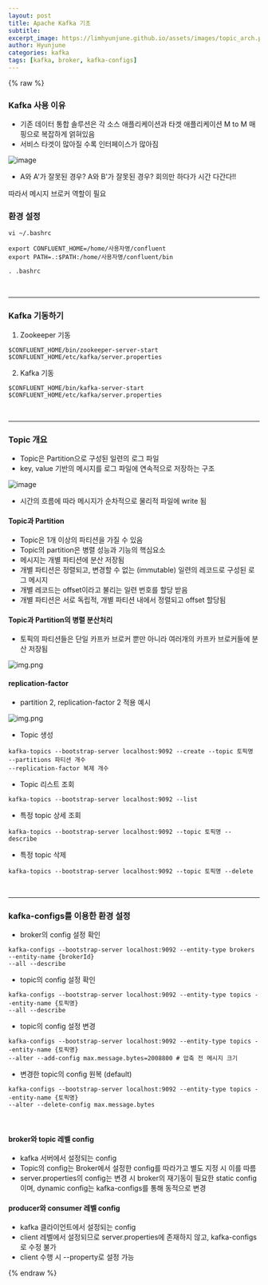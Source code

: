 ```yaml
---
layout: post
title: Apache Kafka 기초
subtitle:
excerpt_image: https://limhyunjune.github.io/assets/images/topic_arch.png
author: Hyunjune
categories: kafka
tags: [kafka, broker, kafka-configs]
---
```

{% raw %}

### Kafka 사용 이유
- 기존 데이터 통합 솔루션은 각 소스 애플리케이션과 타겟 애플리케이션 M to M 매핑으로 복잡하게 얽혀있음
- 서비스 타겟이 많아질 수록 인터페이스가 많아짐

![image](https://limhyunjune.github.io/assets/images/kafka.png)
- A와 A'가 잘못된 경우? A와 B'가 잘못된 경우? 회의만 하다가 시간 다간다!!

따라서 메시지 브로커 역할이 필요

### 환경 설정
``vi ~/.bashrc``
```
export CONFLUENT_HOME=/home/사용자명/confluent
export PATH=.:$PATH:/home/사용자명/confluent/bin
```
``. .bashrc``

<br>
<hr>

### Kafka 기동하기
1. Zookeeper 기동
```
$CONFLUENT_HOME/bin/zookeeper-server-start $CONFLUENT_HOME/etc/kafka/server.properties
```
2. Kafka 기동
```
$CONFLUENT_HOME/bin/kafka-server-start $CONFLUENT_HOME/etc/kafka/server.properties
```

<br>
<hr>

### Topic 개요
- Topic은 Partition으로 구성된 일련의 로그 파일
- key, value 기반의 메시지를 로그 파일에 연속적으로 저장하는 구조

![image](https://limhyunjune.github.io/assets/images/topic.png)
- 시간의 흐름에 따라 메시지가 순차적으로 물리적 파일에 write 됨

#### Topic과 Partition
- Topic은 1개 이상의 파티션을 가질 수 있음
- Topic의 partition은 병렬 성능과 기능의 핵심요소
- 메시지는 개별 파티션에 분산 저장됨
- 개별 파티션은 정렬되고, 변경할 수 없는 (immutable) 일련의 레코드로 구성된 로그 메시지
- 개별 레코드는 offset이라고 불리는 일련 번호를 할당 받음
- 개별 파티션은 서로 독립적, 개별 파티션 내에서 정렬되고 offset 할당됨

#### Topic과 Partition의 병렬 분산처리
- 토픽의 파티션들은 단일 카프카 브로커 뿐만 아니라 여러개의 카프카 브로커들에 분산 저장됨

![img.png](https://limhyunjune.github.io/assets/images/topic_arch.png)

#### replication-factor
- partition 2, replication-factor 2 적용 예시

![img.png](https://limhyunjune.github.io/assets/images/replica.png)


- Topic 생성
```
kafka-topics --bootstrap-server localhost:9092 --create --topic 토픽명 --partitions 파티션 개수 
--replication-factor 복제 개수
```
- Topic 리스트 조회
```
kafka-topics --bootstrap-server localhost:9092 --list
```
- 특정 topic 상세 조회
```
kafka-topics --bootstrap-server localhost:9092 --topic 토픽명 --describe
```
- 특정 topic 삭제
```
kafka-topics --bootstrap-server localhost:9092 --topic 토픽명 --delete
```

<br>
<hr>

### kafka-configs를 이용한 환경 설정

- broker의 config 설정 확인
```
kafka-configs --bootstrap-server localhost:9092 --entity-type brokers --entity-name {brokerId}
--all --describe
```
- topic의 config 설정 확인
```
kafka-configs --bootstrap-server localhost:9092 --entity-type topics --entity-name {토픽명}
--all --describe
```
- topic의 config 설정 변경
```
kafka-configs --bootstrap-server localhost:9092 --entity-type topics --entity-name {토픽명}
--alter --add-config max.message.bytes=2008800 # 압축 전 메시지 크기
```
- 변경한 topic의 config 원복 (default)
```
kafka-configs --bootstrap-server localhost:9092 --entity-type topics --entity-name {토픽명}
--alter --delete-config max.message.bytes
```
<br>

#### broker와 topic 레벨 config
- kafka 서버에서 설정되는 config
- Topic의 config는 Broker에서 설정한 config를 따라가고 별도 지정 시 이를 따름
- server.properties의 config는 변경 시 broker의 재기동이 필요한 static config이며, dynamic config는 kafka-configs를 통해 동적으로 변경

#### producer와 consumer 레벨 config
- kafka 클라이언트에서 설정되는 config
- client 레벨에서 설정되므로 server.properties에 존재하지 않고, kafka-configs로 수정 불가
- client 수행 시 --property로 설정 가능



{% endraw %}
